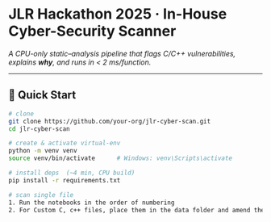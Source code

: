 # JLR Hackathon 2025 · In-House Cyber-Security Scanner  
*A CPU-only static–analysis pipeline that flags C/C++ vulnerabilities, explains **why**, and runs in < 2 ms/function.*

---

## 🚀 Quick Start
```bash
# clone
git clone https://github.com/your-org/jlr-cyber-scan.git
cd jlr-cyber-scan

# create & activate virtual-env
python -m venv venv
source venv/bin/activate      # Windows: venv\Scripts\activate

# install deps  (~4 min, CPU build)
pip install -r requirements.txt

# scan single file
1. Run the notebooks in the order of numbering
2. For Custom C, c++ files, place them in the data folder and amend the paths in the notebook accordingly
